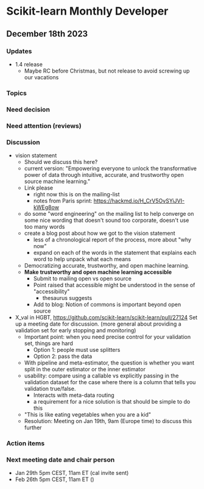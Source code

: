 # Scikit-learn Monthly Developer

## December 18th 2023

### Updates

- 1.4 release
    - Maybe RC before Christmas, but not release to avoid screwing up our vacations

### Topics

### Need decision

### Need attention (reviews)

### Discussion

- vision statement
    - Should we discuss this here?
    - current version: "Empowering everyone to unlock the transformative power of data through intuitive, accurate, and trustworthy open source machine learning."
    - Link please
        - right now this is on the mailing-list
        - notes from Paris sprint: https://hackmd.io/H_CrV5OvSYiJVI-kWEg8ow
    - do some "word engineering" on the mailing list to help converge on some nice wording that doesn't sound too corporate,
      doesn't use too many words
    - create a blog post about how we got to the vision statement
        - less of a chronological report of the process, more about "why now"
        - expand on each of the words in the statement that explains each word to help unpack what each means
    - Democratizing accurate, trustworthy, and open machine learning.
    - **Make trustworthy and open machine learning accessible**
        - Submit to mailing open vs open source
        - Point raised that accessible might be understood in the sense of "accessibility"
            - thesaurus suggests
        - Add to blog: Notion of commons is important beyond open source
- X_val in HGBT, https://github.com/scikit-learn/scikit-learn/pull/27124
  Set up a meeting date for discussion.
  (more general about providing a validation set for early stopping and monitoring)
    - Important point: when you need precise control for your validation set, things are hard
        - Option 1: people must use splitters
        - Option 2: pass the data
    - With pipeline and meta-estimator, the question is whether you want split in the outer estimator or the inner estimator
    - usability: compare using a callable vs explicitly passing in the validation dataset for the case where there is a column
      that tells you validation true/false.
        - Interacts with meta-data routing
        - a requirement for a nice solution is that should be simple to do this
    - "This is like eating vegetables when you are a kid"
    - Resolution: Meeting on Jan 19th, 9am (Europe time) to discuss this further

### Action items


### Next meeting date and chair person
- Jan 29th 5pm CEST, 11am ET (cal invite sent)
- Feb 26th 5pm CEST, 11am ET ()
